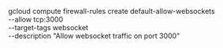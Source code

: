 gcloud compute firewall-rules create default-allow-websockets \
    --allow tcp:3000 \
    --target-tags websocket \
    --description "Allow websocket traffic on port 3000"